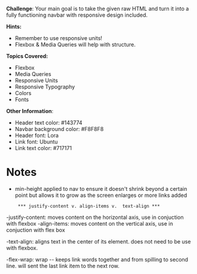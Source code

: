 **Challenge**:
Your main goal is to take the given raw HTML and turn it into a fully functioning navbar with responsive design included.

**Hints:**
 - Remember to use responsive units!
 - Flexbox & Media Queries will help with structure.

**Topics Covered:**
 - Flexbox
 - Media Queries
 - Responsive Units
 - Responsive Typography
 - Colors
 - Fonts

**Other Information**:
 - Header text color: #143774
 - Navbar background color: #F8F8F8
 - Header font: Lora
 - Link font: Ubuntu
 - Link text color: #717171
 

 #  Notes

 - min-height applied to nav to ensure it doesn't shrink beyond a certain point but allows it to grow as the screen enlarges or more links added


        *** justify-content v. align-items v.  text-align ***
 -justify-content: moves content on the horizontal axis, use in conjuction with flexbox
 -align-items: moves content on the vertical axis, use in conjuction with flex box

 -text-align: aligns text in the center of its element.  does not need to be use with flexbox.


 -flex-wrap: wrap -- keeps link words together and from spilling to second line.  will sent the last link item to the next row.

